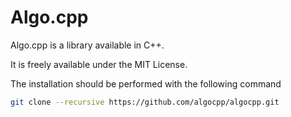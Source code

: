 # Algo.cpp

Algo.cpp is a library available in C++.

It is freely available under the MIT License.

The installation should be performed with the following command

```bash
git clone --recursive https://github.com/algocpp/algocpp.git
```
